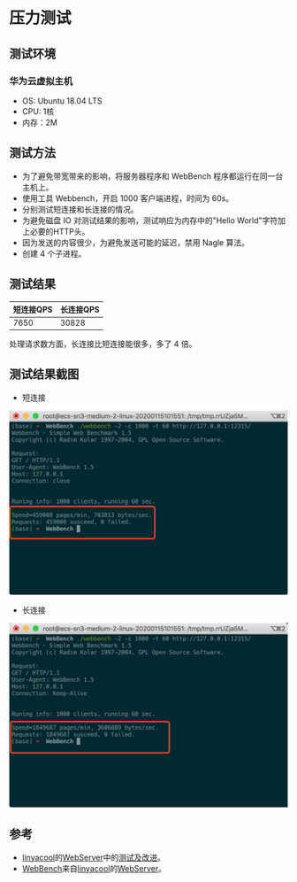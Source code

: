 # 压力测试

## 测试环境

### 华为云虚拟主机

- OS: Ubuntu 18.04 LTS
- CPU: 1核
- 内存：2M

## 测试方法

- 为了避免带宽带来的影响，将服务器程序和 WebBench 程序都运行在同一台主机上。
- 使用工具 Webbench，开启 1000 客户端进程，时间为 60s。
- 分别测试短连接和长连接的情况。
- 为避免磁盘 IO 对测试结果的影响，测试响应为内存中的"Hello World"字符加上必要的HTTP头。
- 因为发送的内容很少，为避免发送可能的延迟，禁用 Nagle 算法。
- 创建 4 个子进程。

## 测试结果

| 短连接QPS | 长连接QPS |
| --------- | --------- |
| 7650      | 30828     |

处理请求数方面，长连接比短连接能很多，多了 4 倍。

## 测试结果截图

- 短连接

![短连接](./pressure_test_short.png)

- 长连接

![长连接](./pressure_test_keep_alive.png)

## 参考

- [linyacool](https://github.com/linyacool)的[WebServer](https://github.com/linyacool/WebServer)中的[测试及改进]([https://github.com/linyacool/WebServer/blob/HEAD/%E6%B5%8B%E8%AF%95%E5%8F%8A%E6%94%B9%E8%BF%9B.md](https://github.com/linyacool/WebServer/blob/HEAD/测试及改进.md))。
- [WebBench](https://github.com/linyacool/WebBench)来自[linyacool](https://github.com/linyacool)的[WebServer](https://github.com/linyacool/WebServer)。
